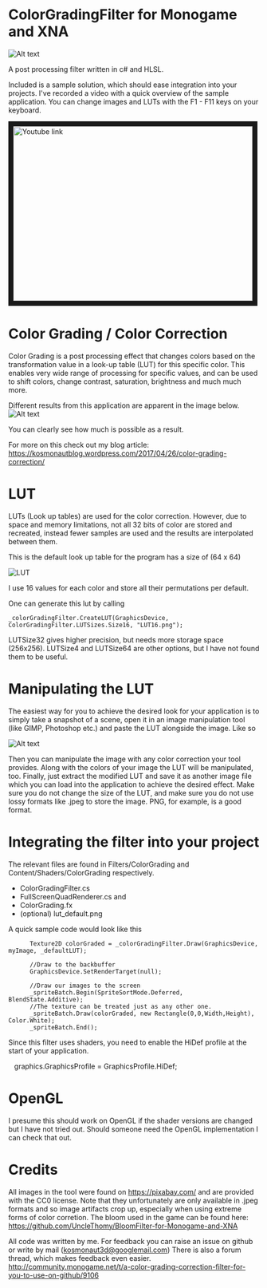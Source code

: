 # ColorGradingFilter for Monogame and XNA

![Alt text](http://i.imgur.com/5wCQzCl.gif)

A post processing filter written in c# and HLSL.

Included is a sample solution, which should ease integration into your projects. I've recorded a video with a quick overview of the sample application. You can change images and LUTs with the F1 - F11 keys on your keyboard.

<a href="http://www.youtube.com/watch?feature=player_embedded&v=FA6LEo3k5FY
" target="_blank"><img src="http://img.youtube.com/vi/FA6LEo3k5FY/0.jpg" 
alt="Youtube link" width="480" height="350" border="10" /></a>



# Color Grading / Color Correction

Color Grading is a post processing effect that changes colors based on the transformation value in a look-up table (LUT) for this specific color.
This enables very wide range of processing for specific values, and can be used to shift colors, change contrast, saturation, brightness and much much more.

Different results from this application are apparent in the image below.
![Alt text](http://i.imgur.com/PrTPR1h.png "Sample Application")

You can clearly see how much is possible as a result.

For more on this check out my blog article: https://kosmonautblog.wordpress.com/2017/04/26/color-grading-correction/

# LUT

LUTs (Look up tables) are used for the color correction. However, due to space and memory limitations, not all 32 bits of color are stored and recreated, instead fewer samples are used and the results are interpolated between them.

This is the default look up table for the program has a size of (64 x 64)

![LUT](http://i.imgur.com/feLnCJ7.png)

I use 16 values for each color and store all their permutations per default.

One can generate this lut by calling 

    _colorGradingFilter.CreateLUT(GraphicsDevice, ColorGradingFilter.LUTSizes.Size16, "LUT16.png");

LUTSize32 gives higher precision, but needs more storage space (256x256). LUTSize4 and LUTSize64 are other options, but I have not found them to be useful.

# Manipulating the LUT

The easiest way for you to achieve the desired look for your application is to simply take a snapshot of a scene, open it in an image manipulation tool (like GIMP, Photoshop etc.) and paste the LUT alongside the image. Like so

![Alt text](http://i.imgur.com/lvdNSVK.png "Sample Image with LUT")

Then you can manipulate the image with any color correction your tool provides. Along with the colors of your image the LUT will be manipulated, too. Finally, just extract the modified LUT and save it as another image file which you can load into the application to achieve the desired effect. Make sure you do not change the size of the LUT, and make sure you do not use lossy formats like .jpeg to store the image. PNG, for example, is a good format.

# Integrating the filter into your project

The relevant files are found in Filters/ColorGrading and Content/Shaders/ColorGrading respectively.
* ColorGradingFilter.cs
* FullScreenQuadRenderer.cs
and
* ColorGrading.fx
* (optional) lut_default.png

A quick sample code would look like this

```
      Texture2D colorGraded = _colorGradingFilter.Draw(GraphicsDevice, myImage, _defaultLUT);
          
      //Draw to the backbuffer
      GraphicsDevice.SetRenderTarget(null);

      //Draw our images to the screen
      _spriteBatch.Begin(SpriteSortMode.Deferred, BlendState.Additive);
      //The texture can be treated just as any other one.
      _spriteBatch.Draw(colorGraded, new Rectangle(0,0,Width,Height), Color.White);
      _spriteBatch.End();

```
Since this filter uses shaders, you need to enable the HiDef profile at the start of your application.

    graphics.GraphicsProfile = GraphicsProfile.HiDef;


# OpenGL

I presume this should work on OpenGL if the shader versions are changed but I have not tried out. Should someone need the OpenGL implementation I can check that out.

# Credits
All images in the tool were found on https://pixabay.com/ and are provided with the CC0 license. Note that they unfortunately are only available in .jpeg formats and so image artifacts crop up, especially when using extreme forms of color corretion.
The bloom used in the game can be found here: https://github.com/UncleThomy/BloomFilter-for-Monogame-and-XNA

All code was written by me. For feedback you can raise an issue on github or write by mail (kosmonaut3d@googlemail.com)
There is also a forum thread, which makes feedback even easier. http://community.monogame.net/t/a-color-grading-correction-filter-for-you-to-use-on-github/9106


